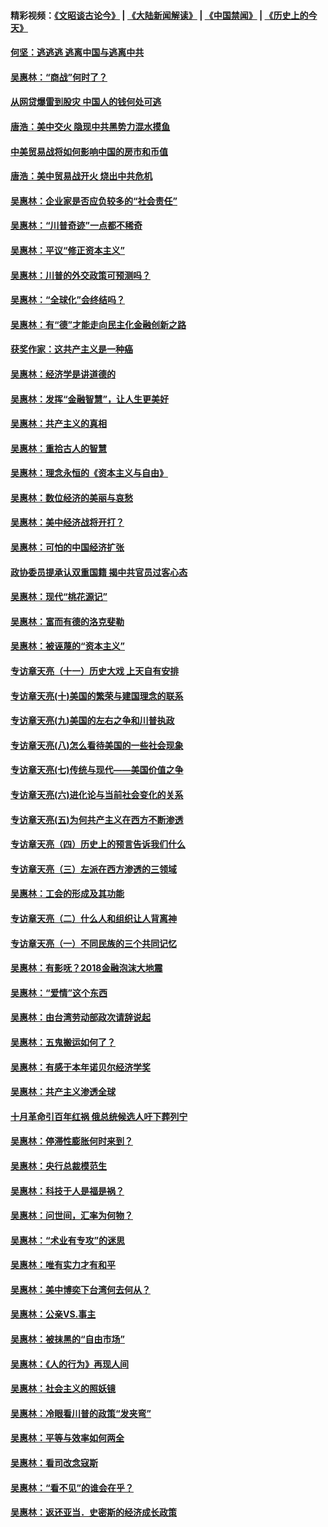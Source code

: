 #### 精彩视频：[《文昭谈古论今》](https://github.com/gfw-breaker/wenzhao/blob/master/README.md?t=11251832) | [《大陆新闻解读》](https://github.com/gfw-breaker/ntdtv-comedy/blob/master/README.md?t=11251832) | [《中国禁闻》](https://github.com/gfw-breaker/ntdtv-news/blob/master/README.md?t=11251832) | [《历史上的今天》](https://github.com/gfw-breaker/today-in-history/blob/master/README.md?t=11251832) 

#### [何坚：逃逃逃 逃离中国与逃离中共](../pages/nsc423/n10592891.md?t=11251832) 

#### [吴惠林：“商战”何时了？](../pages/nsc423/n10573558.md?t=11251832) 

#### [从网贷爆雷到股灾 中国人的钱何处可逃](../pages/nsc423/n10572800.md?t=11251832) 

#### [唐浩：美中交火 隐现中共黑势力混水摸鱼](../pages/nsc423/n10544040.md?t=11251832) 

#### [中美贸易战将如何影响中国的房市和币值](../pages/nsc423/n10543697.md?t=11251832) 

#### [唐浩：美中贸易战开火 烧出中共危机](../pages/nsc423/n10540126.md?t=11251832) 

#### [吴惠林：企业家是否应负较多的“社会责任”](../pages/nsc423/n10535022.md?t=11251832) 

#### [吴惠林：“川普奇迹”一点都不稀奇](../pages/nsc423/n10512808.md?t=11251832) 

#### [吴惠林：平议“修正资本主义”](../pages/nsc423/n10495724.md?t=11251832) 

#### [吴惠林：川普的外交政策可预测吗？](../pages/nsc423/n10462387.md?t=11251832) 

#### [吴惠林：“全球化”会终结吗？](../pages/nsc423/n10452838.md?t=11251832) 

#### [吴惠林：有“德”才能走向民主化金融创新之路](../pages/nsc423/n10432292.md?t=11251832) 

#### [获奖作家：这共产主义是一种癌](../pages/nsc423/n10431541.md?t=11251832) 

#### [吴惠林：经济学是讲道德的](../pages/nsc423/n10398014.md?t=11251832) 

#### [吴惠林：发挥“金融智慧”，让人生更美好](../pages/nsc423/n10375019.md?t=11251832) 

#### [吴惠林：共产主义的真相](../pages/nsc423/n10351394.md?t=11251832) 

#### [吴惠林：重拾古人的智慧](../pages/nsc423/n10337691.md?t=11251832) 

#### [吴惠林：理念永恒的《资本主义与自由》](../pages/nsc423/n10316274.md?t=11251832) 

#### [吴惠林：数位经济的美丽与哀愁](../pages/nsc423/n10292946.md?t=11251832) 

#### [吴惠林：美中经济战将开打？](../pages/nsc423/n10258825.md?t=11251832) 

#### [吴惠林：可怕的中国经济扩张](../pages/nsc423/n10219147.md?t=11251832) 

#### [政协委员提承认双重国籍 揭中共官员过客心态](../pages/nsc423/n10208809.md?t=11251832) 

#### [吴惠林：现代“桃花源记”](../pages/nsc423/n10185234.md?t=11251832) 

#### [吴惠林：富而有德的洛克斐勒](../pages/nsc423/n10142264.md?t=11251832) 

#### [吴惠林：被诬蔑的“资本主义”](../pages/nsc423/n10124816.md?t=11251832) 

#### [专访章天亮（十一）历史大戏 上天自有安排](../pages/nsc423/n10094905.md?t=11251832) 

#### [专访章天亮(十)美国的繁荣与建国理念的联系](../pages/nsc423/n10094899.md?t=11251832) 

#### [专访章天亮(九)美国的左右之争和川普执政](../pages/nsc423/n10094889.md?t=11251832) 

#### [专访章天亮(八)怎么看待美国的一些社会现象](../pages/nsc423/n10094857.md?t=11251832) 

#### [专访章天亮(七)传统与现代——美国价值之争](../pages/nsc423/n10093140.md?t=11251832) 

#### [专访章天亮(六)进化论与当前社会变化的关系](../pages/nsc423/n10092036.md?t=11251832) 

#### [专访章天亮(五)为何共产主义在西方不断渗透](../pages/nsc423/n10083620.md?t=11251832) 

#### [专访章天亮（四）历史上的预言告诉我们什么](../pages/nsc423/n10083606.md?t=11251832) 

#### [专访章天亮（三）左派在西方渗透的三领域](../pages/nsc423/n10081115.md?t=11251832) 

#### [吴惠林：工会的形成及其功能](../pages/nsc423/n10080633.md?t=11251832) 

#### [专访章天亮（二）什么人和组织让人背离神](../pages/nsc423/n10076637.md?t=11251832) 

#### [专访章天亮（一）不同民族的三个共同记忆](../pages/nsc423/n10074188.md?t=11251832) 

#### [吴惠林：有影呒？2018金融泡沫大地震](../pages/nsc423/n10040534.md?t=11251832) 

#### [吴惠林：“爱情”这个东西](../pages/nsc423/n10019423.md?t=11251832) 

#### [吴惠林：由台湾劳动部政次请辞说起](../pages/nsc423/n9979679.md?t=11251832) 

#### [吴惠林：五鬼搬运如何了？](../pages/nsc423/n9925338.md?t=11251832) 

#### [吴惠林：有感于本年诺贝尔经济学奖](../pages/nsc423/n9871883.md?t=11251832) 

#### [吴惠林：共产主义渗透全球](../pages/nsc423/n9812748.md?t=11251832) 

#### [十月革命引百年红祸 俄总统候选人吁下葬列宁](../pages/nsc423/n9810182.md?t=11251832) 

#### [吴惠林：停滞性膨胀何时来到？](../pages/nsc423/n9764136.md?t=11251832) 

#### [吴惠林：央行总裁模范生](../pages/nsc423/n9728134.md?t=11251832) 

#### [吴惠林：科技于人是福是祸？](../pages/nsc423/n9672982.md?t=11251832) 

#### [吴惠林：问世间，汇率为何物？](../pages/nsc423/n9621788.md?t=11251832) 

#### [吴惠林：“术业有专攻”的迷思](../pages/nsc423/n9580363.md?t=11251832) 

#### [吴惠林：唯有实力才有和平](../pages/nsc423/n9529599.md?t=11251832) 

#### [吴惠林：美中博奕下台湾何去何从？](../pages/nsc423/n9483598.md?t=11251832) 

#### [吴惠林：公亲VS.事主](../pages/nsc423/n9425637.md?t=11251832) 

#### [吴惠林：被抹黑的“自由市场”](../pages/nsc423/n9351545.md?t=11251832) 

#### [吴惠林：《人的行为》再现人间](../pages/nsc423/n9296339.md?t=11251832) 

#### [吴惠林：社会主义的照妖镜](../pages/nsc423/n9243460.md?t=11251832) 

#### [吴惠林：冷眼看川普的政策“发夹弯”](../pages/nsc423/n9120684.md?t=11251832) 

#### [吴惠林：平等与效率如何两全](../pages/nsc423/n9075430.md?t=11251832) 

#### [吴惠林：看司改念寇斯](../pages/nsc423/n9024915.md?t=11251832) 

#### [吴惠林：“看不见”的谁会在乎？](../pages/nsc423/n8977488.md?t=11251832) 

#### [吴惠林：返还亚当．史密斯的经济成长政策](../pages/nsc423/n8931896.md?t=11251832) 

